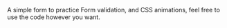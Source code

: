 A simple form to practice Form validation, and CSS animations, feel free to use the code however you want.
